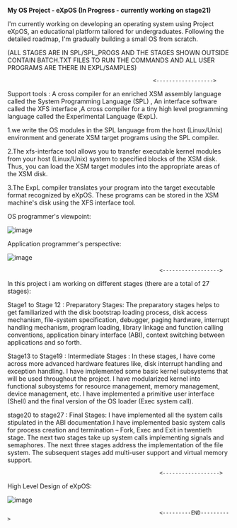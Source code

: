 **My OS Project - eXpOS (In Progress - currently working on stage21)**

I'm currently working on developing an operating system using Project eXpOS, an educational platform tailored for undergraduates. Following the detailed roadmap, I'm gradually building a small OS from scratch.

(ALL STAGES ARE IN SPL/SPL_PROGS AND THE STAGES SHOWN OUTSIDE CONTAIN BATCH.TXT FILES TO RUN THE COMMANDS AND ALL USER PROGRAMS ARE THERE IN EXPL/SAMPLES)

                                                  <------------------>

                                                                                        
Support tools : A cross compiler for an enriched XSM assembly language called the System Programming Language (SPL)  , An interface software called the XFS interface ,A cross compiler for a tiny high level programming language called the Experimental Language (ExpL).

1.we write the OS modules in the SPL language from the host (Linux/Unix) environment and generate XSM target programs using the SPL compiler.

2.The xfs-interface tool allows you to transfer executable kernel modules from your host (Linux/Unix) system to specified blocks of the XSM disk. Thus, you can load the XSM target modules into the appropriate areas of the XSM disk.

3.The ExpL compiler translates your program into the target executable format recognized by eXpOS. These programs can be stored in the XSM machine's disk using the XFS interface tool.

OS programmer's viewpoint:

  ![image](https://github.com/find-me1/myexpos_os/assets/136995186/3ab90c24-3244-4271-b9dd-a505184bda62)


Application programmer's perspective:

  ![image](https://github.com/find-me1/myexpos_os/assets/136995186/9006a904-a104-449a-9cf5-93b41b6853cb)

                                                    <------------------>
                                                                                         
In this project i am working on different stages (there are a total of 27 stages):

Stage1 to Stage 12 : Preparatory Stages:  The preparatory stages helps to get familiarized with the disk bootstrap loading process, disk access mechanism, file-system specification, debugger, paging hardware, interrupt handling mechanism, program loading, library linkage and function calling conventions, application binary interface (ABI), context switching between applications and so forth.

Stage13 to Stage19 : Intermediate Stages : In these stages, I have come across more advanced hardware features like, disk interrupt handling and exception handling. I have implemented some basic kernel subsystems that will be used throughout the project. I have modularized kernel into functional subsystems for resource management, memory management, device management, etc. I have implemented a primitive user interface (Shell) and the final version of the OS loader (Exec system call).

stage20 to stage27 : Final Stages: I have implemented all the system calls stipulated in the ABI documentation.I have implemented basic system calls for process creation and termination – Fork, Exec and Exit in twentieth stage. The next two stages take up system calls implementing signals and semaphores. The next three stages address the implementation of the file system. The subsequent stages add multi-user support and virtual memory support.

                                                    <------------------>
High Level Design of eXpOS:

  ![image](https://github.com/find-me1/myexpos_os/assets/136995186/d2375e92-5cde-4065-ad21-323a5d5ebe1a)


                                                    <---------END--------->
